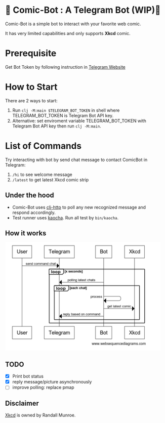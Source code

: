 # :baby: Comic-Bot : A Telegram Bot (WIP):construction_worker:

Comic-Bot is a simple bot to interact with your favorite web comic.

It has very limited capabilities and only supports **Xkcd** comic.

# Prerequisite
Get Bot Token by following instruction in [Telegram Website](https://core.telegram.org/bots/tutorial#obtain-your-bot-token)

# How to Start
There are 2 ways to start:
1. Run `clj -M:main $TELEGRAM_BOT_TOKEN` in shell where TELEGRAM_BOT_TOKEN is Telegram Bot API key.
1. Alternative: set enviroment variable TELEGRAM_BOT_TOKEN with Telegram Bot API key then run `clj -M:main`.

# List of Commands
Try interacting with bot by send chat message to contact ComicBot in Telegram:
1. `/hi` to see welcome message
1. `/latest` to get latest Xkcd comic strip

## Under the hood

- Comic-Bot uses [clj-http](https://github.com/dakrone/clj-http) to poll  any new recognized message and respond accordingly. 
- Test runner uses [kaocha](https://github.com/lambdaisland/kaocha). Run all test by `bin/kaocha`.

## How it works
![Diagram](diagram.png)

## TODO
- [x] Print bot status
- [x] reply message/picture asynchronously
- [ ] improve polling: replace pmap

## Disclaimer

[Xkcd](https://xkcd.com/) is owned by Randall Munroe.
